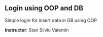 ## Login using OOP and DB

Simple login for insert data in DB using OOP.

**Instructor**: Stan Silviu Valentin
